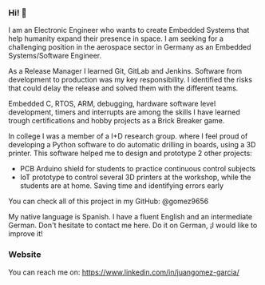 ### Hi! 👋

I am an Electronic Engineer who wants to create Embedded Systems that help humanity expand their presence in space. I am seeking for a challenging position in the aerospace sector in Germany as an Embedded Systems/Software Engineer.

As a Release Manager I learned Git, GitLab and Jenkins. Software from development to production was my key responsibility. I identified the risks that could delay the release and solved them with the different teams.

Embedded C, RTOS, ARM, debugging, hardware software level development, timers and interrupts are among the skills I have learned trough certifications and hobby projects as a Brick Breaker game.

In college I was a member of a I+D research group. where I feel proud of developing a Python software to do automatic drilling in boards, using a 3D printer. This software helped me to design and prototype 2 other projects:

- PCB Arduino shield for students to practice continuous control subjects
- IoT prototype to control several 3D printers at the workshop, while the students are at home. Saving time and identifying errors early

You can check all of this project in my GitHub: @gomez9656

My native language is Spanish. I have a fluent English and an intermediate German. Don't hesitate to contact me here. Do it on German, ¡I would like to improve it! 

### Website
You can reach me on:
https://www.linkedin.com/in/juangomez-garcia/
